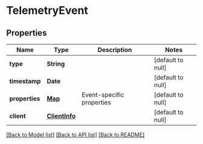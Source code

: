 # TelemetryEvent
## Properties

| Name | Type | Description | Notes |
|------------ | ------------- | ------------- | -------------|
| **type** | **String** |  | [default to null] |
| **timestamp** | **Date** |  | [default to null] |
| **properties** | [**Map**](AnyType.md) | Event-specific properties | [default to null] |
| **client** | [**ClientInfo**](ClientInfo.md) |  | [default to null] |

[[Back to Model list]](../README.md#documentation-for-models) [[Back to API list]](../README.md#documentation-for-api-endpoints) [[Back to README]](../README.md)

